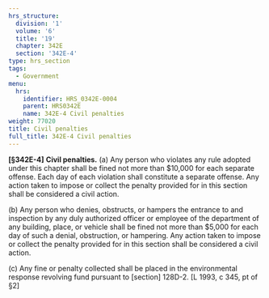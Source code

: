 ```yaml
---
hrs_structure:
  division: '1'
  volume: '6'
  title: '19'
  chapter: 342E
  section: '342E-4'
type: hrs_section
tags:
  - Government
menu:
  hrs:
    identifier: HRS_0342E-0004
    parent: HRS0342E
    name: 342E-4 Civil penalties
weight: 77020
title: Civil penalties
full_title: 342E-4 Civil penalties
---
```

**[§342E-4]** **Civil penalties.** (a) Any person who violates any rule adopted under this chapter shall be fined not more than $10,000 for each separate offense. Each day of each violation shall constitute a separate offense. Any action taken to impose or collect the penalty provided for in this section shall be considered a civil action.

(b) Any person who denies, obstructs, or hampers the entrance to and inspection by any duly authorized officer or employee of the department of any building, place, or vehicle shall be fined not more than $5,000 for each day of such a denial, obstruction, or hampering. Any action taken to impose or collect the penalty provided for in this section shall be considered a civil action.

(c) Any fine or penalty collected shall be placed in the environmental response revolving fund pursuant to [section] 128D-2. [L 1993, c 345, pt of §2]